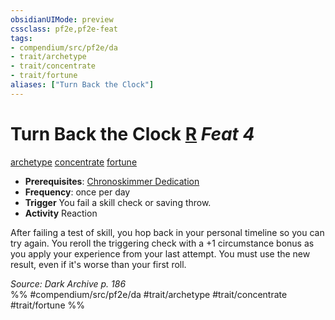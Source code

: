 ```yaml
---
obsidianUIMode: preview
cssclass: pf2e,pf2e-feat
tags:
- compendium/src/pf2e/da
- trait/archetype
- trait/concentrate
- trait/fortune
aliases: ["Turn Back the Clock"]
---
```

# Turn Back the Clock  [R](../../rules/core-rulebook/chapter-9-playing-the-game.md#Actions "Reaction") *Feat 4*  
[archetype](../../rules/traits/archetype.md)  [concentrate](../../rules/traits/concentrate.md)  [fortune](../../rules/traits/fortune.md)  

- **Prerequisites**: [Chronoskimmer Dedication](chronoskimmer-dedication-da.md)
- **Frequency**: once per day
- **Trigger** You fail a skill check or saving throw.
- **Activity** Reaction

After failing a test of skill, you hop back in your personal timeline so you can try again. You reroll the triggering check with a +1 circumstance bonus as you apply your experience from your last attempt. You must use the new result, even if it's worse than your first roll.

*Source: Dark Archive p. 186*  
%% #compendium/src/pf2e/da #trait/archetype #trait/concentrate #trait/fortune %%